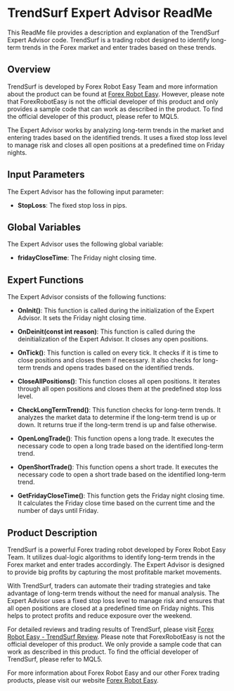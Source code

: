 # TrendSurf Expert Advisor ReadMe

This ReadMe file provides a description and explanation of the TrendSurf Expert Advisor code. TrendSurf is a trading robot designed to identify long-term trends in the Forex market and enter trades based on these trends.

## Overview

TrendSurf is developed by Forex Robot Easy Team and more information about the product can be found at [Forex Robot Easy](https://www.forexroboteasy.com). However, please note that ForexRobotEasy is not the official developer of this product and only provides a sample code that can work as described in the product. To find the official developer of this product, please refer to MQL5.

The Expert Advisor works by analyzing long-term trends in the market and entering trades based on the identified trends. It uses a fixed stop loss level to manage risk and closes all open positions at a predefined time on Friday nights.

## Input Parameters

The Expert Advisor has the following input parameter:

- **StopLoss**: The fixed stop loss in pips.

## Global Variables

The Expert Advisor uses the following global variable:

- **fridayCloseTime**: The Friday night closing time.

## Expert Functions

The Expert Advisor consists of the following functions:

- **OnInit()**: This function is called during the initialization of the Expert Advisor. It sets the Friday night closing time.

- **OnDeinit(const int reason)**: This function is called during the deinitialization of the Expert Advisor. It closes any open positions.

- **OnTick()**: This function is called on every tick. It checks if it is time to close positions and closes them if necessary. It also checks for long-term trends and opens trades based on the identified trends.

- **CloseAllPositions()**: This function closes all open positions. It iterates through all open positions and closes them at the predefined stop loss level.

- **CheckLongTermTrend()**: This function checks for long-term trends. It analyzes the market data to determine if the long-term trend is up or down. It returns true if the long-term trend is up and false otherwise.

- **OpenLongTrade()**: This function opens a long trade. It executes the necessary code to open a long trade based on the identified long-term trend.

- **OpenShortTrade()**: This function opens a short trade. It executes the necessary code to open a short trade based on the identified long-term trend.

- **GetFridayCloseTime()**: This function gets the Friday night closing time. It calculates the Friday close time based on the current time and the number of days until Friday.

## Product Description

TrendSurf is a powerful Forex trading robot developed by Forex Robot Easy Team. It utilizes dual-logic algorithms to identify long-term trends in the Forex market and enter trades accordingly. The Expert Advisor is designed to provide big profits by capturing the most profitable market movements.

With TrendSurf, traders can automate their trading strategies and take advantage of long-term trends without the need for manual analysis. The Expert Advisor uses a fixed stop loss level to manage risk and ensures that all open positions are closed at a predefined time on Friday nights. This helps to protect profits and reduce exposure over the weekend.

For detailed reviews and trading results of TrendSurf, please visit [Forex Robot Easy - TrendSurf Review](https://forexroboteasy.com/forex-robot-review/trendsurf-review-dual-logic-forex-software-for-big-profits/). Please note that ForexRobotEasy is not the official developer of this product. We only provide a sample code that can work as described in this product. To find the official developer of TrendSurf, please refer to MQL5.

For more information about Forex Robot Easy and our other Forex trading products, please visit our website [Forex Robot Easy](https://www.forexroboteasy.com).
